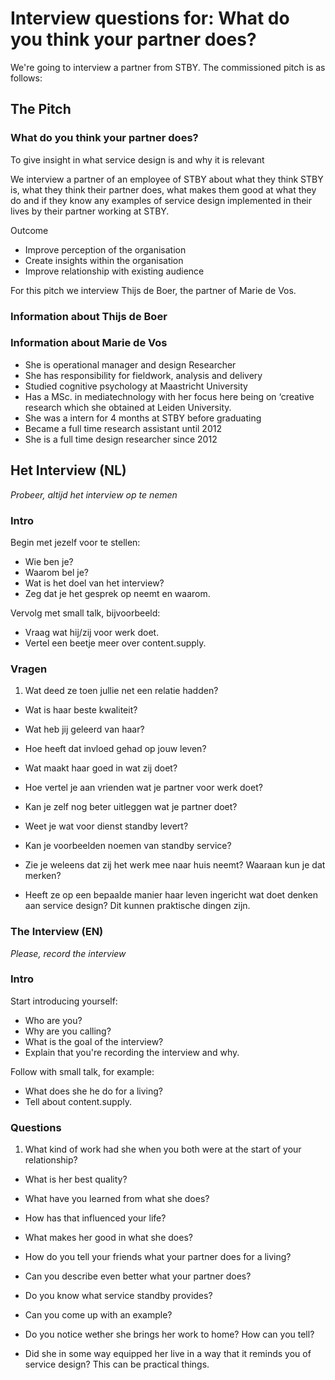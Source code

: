 # Interview questions for: What do you think your partner does?

We're going to interview a partner from STBY. The commissioned pitch is as follows:

## The Pitch

### What do you think your partner does?

To give insight in what service design is and why it is relevant

We interview a partner of an employee of STBY about what they think STBY is, what they think their partner does, what makes them good at what they do and if they know any examples of service design implemented in their lives by their partner working at STBY.


Outcome
* Improve perception of the organisation
* Create insights within the organisation
* Improve relationship with existing audience

For this pitch we interview Thijs de Boer, the partner of Marie de Vos.
### Information about Thijs de Boer



### Information about Marie de Vos

* She is operational manager and design Researcher
* She has responsibility for fieldwork, analysis and delivery
* Studied cognitive psychology at Maastricht University
* Has a MSc. in mediatechnology with her focus here being on ‘creative research which she obtained at Leiden University.
* She was a intern for 4 months at STBY before graduating
* Became a full time research assistant until 2012
* She is a full time design researcher since 2012


## Het Interview (NL)

*Probeer, altijd het interview op te nemen*

### Intro

Begin met jezelf voor te stellen:

* Wie ben je?
* Waarom bel je?
* Wat is het doel van het interview?
* Zeg dat je het gesprek op neemt en waarom.

Vervolg met small talk, bijvoorbeeld:

* Vraag wat hij/zij voor werk doet.
* Vertel een beetje meer over content.supply.

### Vragen

1. Wat deed ze toen jullie net een relatie hadden?

* Wat is haar beste kwaliteit?

* Wat heb jij geleerd van haar?

* Hoe heeft dat invloed gehad op jouw leven?

* Wat maakt haar goed in wat zij doet?

* Hoe vertel je aan vrienden wat je partner voor werk doet?

* Kan je zelf nog beter uitleggen wat je partner doet?

* Weet je wat voor dienst standby levert?

* Kan je voorbeelden noemen van standby service?

* Zie je weleens dat zij het werk mee naar huis neemt? Waaraan kun je dat merken?

* Heeft ze op een bepaalde manier haar leven ingericht wat doet denken aan service design? Dit kunnen praktische dingen zijn.

### The Interview (EN)

*Please, record the interview*

### Intro

Start introducing yourself:

* Who are you?
* Why are you calling?
* What is the goal of the interview?
* Explain that you're recording the interview and why.

Follow with small talk, for example:

* What does she he do for a living?
* Tell about content.supply.

### Questions

1. What kind of work had she when you both were at the start of your relationship?

* What is her best quality?

* What have you learned from what she does?

* How has that influenced your life?

* What makes her good in what she does?

* How do you tell your friends what your partner does for a living?

* Can you describe even better what your partner does?

* Do you know what service standby provides?

* Can you come up with an example?

* Do you notice wether she brings her work to home? How can you tell?

* Did she in some way equipped her live in a way that it reminds you of service design?
 This can be practical things.
